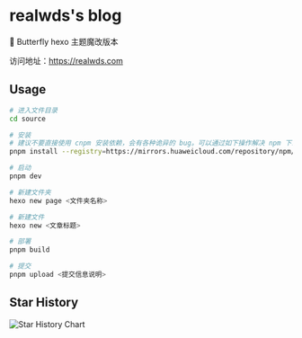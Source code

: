 # realwds's blog

🏡 Butterfly hexo 主题魔改版本

访问地址：https://realwds.com

## Usage

``` sh
# 进入文件目录
cd source

# 安装
# 建议不要直接使用 cnpm 安装依赖，会有各种诡异的 bug。可以通过如下操作解决 npm 下载速度慢的问题
pnpm install --registry=https://mirrors.huaweicloud.com/repository/npm/

# 启动
pnpm dev

# 新建文件夹
hexo new page <文件夹名称>

# 新建文件
hexo new <文章标题>

# 部署
pnpm build

# 提交
pnpm upload <提交信息说明>
```

## Star History

![Star History Chart](https://api.star-history.com/svg?repos=realwds/realwds-blog&type=Date)
